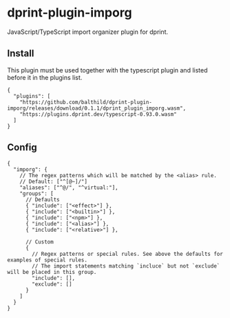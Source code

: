 # dprint-plugin-imporg

JavaScript/TypeScript import organizer plugin for dprint.

## Install

This plugin must be used together with the typescript plugin and listed before it in the plugins list.

```jsonc
{
  "plugins": [
    "https://github.com/balthild/dprint-plugin-imporg/releases/download/0.1.1/dprint_plugin_imporg.wasm",
    "https://plugins.dprint.dev/typescript-0.93.0.wasm"
  ]
}
```

## Config

```jsonc
{
  "imporg": {
    // The regex patterns which will be matched by the <alias> rule.
    // Default: ["^[@~]/"]
    "aliases": ["^@/", "^virtual:"],
    "groups": [
      // Defaults
      { "include": ["<effect>"] },
      { "include": ["<builtin>"] },
      { "include": ["<npm>"] },
      { "include": ["<alias>"] },
      { "include": ["<relative>"] },

      // Custom
      {
        // Regex patterns or special rules. See above the defaults for examples of special rules.
        // The import statements matching `incluce` but not `exclude` will be placed in this group.
        "include": [],
        "exclude": []
      }
    ]
  }
}
```
